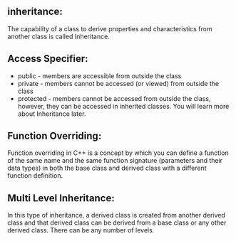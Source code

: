 <html>
<h2>inheritance:</h2>
<p>The capability of a class to derive properties and characteristics from another class is called Inheritance.</p>

<h2>Access Specifier:</h2>
<p>
<ul>
<li>public - members are accessible from outside the class</li>
<li>private - members cannot be accessed (or viewed) from outside the class</li>
<li>protected - members cannot be accessed from outside the class, however, they can be accessed in inherited classes. You will learn more about Inheritance later.</li>
</ul>
</p>

<h2>Function Overriding:</h2>
<p>Function overriding in C++ is a concept by which you can define a function of the same name and the same function signature (parameters and their data types) in both the base class and derived class with a different function definition.</p>

<h2>Multi Level Inheritance:</h2>
<p>In this type of inheritance, a derived class is created from another derived class and that derived class can be derived from a base class or any other derived class. There can be any number of levels.</p>

</html>